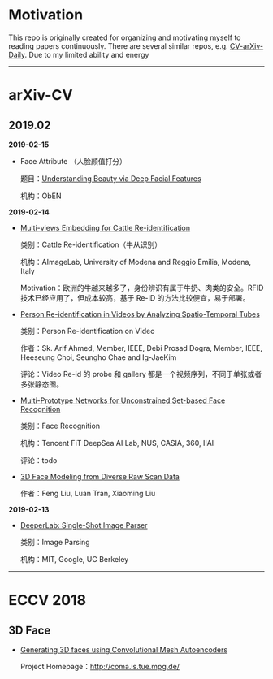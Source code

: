 # Motivation
This repo is originally created for organizing and motivating myself to reading papers continuously. There are several similar repos, e.g. [CV-arXiv-Daily](https://github.com/zhengzhugithub/CV-arXiv-Daily). Due to my limited ability and energy

---

# arXiv-CV

## 2019.02
**2019-02-15**

- Face Attribute （人脸颜值打分）
  
  题目：[Understanding Beauty via Deep Facial Features](https://arxiv.org/pdf/1902.05380.pdf)

  机构：ObEN


**2019-02-14**

 - [Multi-views Embedding for Cattle Re-identification](https://arxiv.org/pdf/1902.04886.pdf)
  
   类别：Cattle Re-identification（牛从识别）

   机构：AImageLab, University of Modena and Reggio Emilia, Modena, Italy

   Motivation：欧洲的牛越来越多了，身份辨识有属于牛奶、肉类的安全。RFID 技术已经应用了，但成本较高，基于 Re-ID 的方法比较便宜，易于部署。

- [Person Re-identification in Videos by Analyzing Spatio-Temporal Tubes](https://arxiv.org/pdf/1902.04856.pdf)
  
  类别：Person Re-identification on Video

  作者：Sk. Arif Ahmed, Member, IEEE, Debi Prosad Dogra, Member, IEEE, Heeseung Choi, Seungho Chae and Ig-JaeKim

  评论：Video Re-id 的 probe 和 gallery 都是一个视频序列，不同于单张或者多张静态图。

- [Multi-Prototype Networks for Unconstrained Set-based Face Recognition](https://arxiv.org/pdf/1902.04755.pdf)
  
  类别：Face Recognition

  机构：Tencent FiT DeepSea AI Lab, NUS, CASIA, 360, IIAI

  评论：todo

- [3D Face Modeling from Diverse Raw Scan Data](https://arxiv.org/pdf/1902.04943.pdf)
  
  作者：Feng Liu, Luan Tran, Xiaoming Liu


**2019-02-13**

 - [DeeperLab: Single-Shot Image Parser](https://arxiv.org/pdf/1902.05093.pdf)
  
   类别：Image Parsing

   机构：MIT, Google, UC Berkeley

---

# ECCV 2018

## 3D Face
- [Generating 3D faces using Convolutional Mesh Autoencoders](https://www.is.mpg.de/uploads_file/attachment/attachment/439/1285.pdf)
  
  Project Homepage：http://coma.is.tue.mpg.de/
